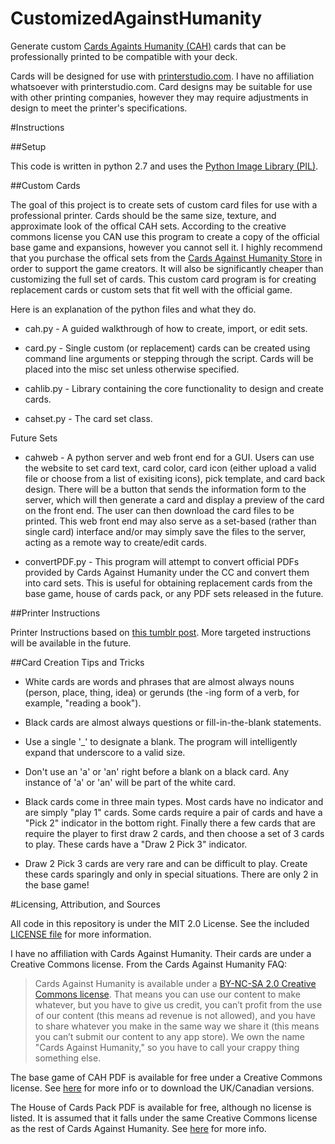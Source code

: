 CustomizedAgainstHumanity
=========================

Generate custom [Cards Againts Humanity (CAH)](http://cardsagainsthumanity.com) cards that can be professionally printed to be compatible with your deck.

Cards will be designed for use with [printerstudio.com](http://www.printerstudio.com/make-your-own-custom-cards.aspx).  I have no affiliation whatsoever with printerstudio.com.  Card designs may be suitable for use with other printing companies, however they may require adjustments in design to meet the printer's specifications.

#Instructions

##Setup

This code is written in python 2.7 and uses the [Python Image Library (PIL)](http://www.pythonware.com/products/pil/).

##Custom Cards

The goal of this project is to create sets of custom card files for use with a professional printer.  Cards should be the same size, texture, and approximate look of the offical CAH sets.  According to the creative commons license you CAN use this program to create a copy of the official base game and expansions, however you cannot sell it.  I highly recommend that you purchase the offical sets from the [Cards Against Humanity Store](https://store.cardsagainsthumanity.com/) in order to support the game creators.  It will also be significantly cheaper than customizing the full set of cards.  This custom card program is for creating replacement cards or custom sets that fit well with the official game. 

Here is an explanation of the python files and what they do.

* cah.py - A guided walkthrough of how to create, import, or edit sets.

* card.py - Single custom (or replacement) cards can be created using command line arguments or stepping through the script.  Cards will be placed into the misc set unless otherwise specified.

* cahlib.py - Library containing the core functionality to design and create cards.

* cahset.py - The card set class.

Future Sets

* cahweb - A python server and web front end for a GUI.  Users can use the website to set card text, card color, card icon (either upload a valid file or choose from a list of exisiting icons), pick template, and card back design.  There will be a button that sends the information form to the server, which will then generate a card and display a preview of the card on the front end.  The user can then download the card files to be printed.  This web front end may also serve as a set-based (rather than single card) interface and/or may simply save the files to the server, acting as a remote way to create/edit cards.

* convertPDF.py - This program will attempt to convert official PDFs provided by Cards Against Humanity under the CC and convert them into card sets.  This is useful for obtaining replacement cards from the base game, house of cards pack, or any PDF sets released in the future.


##Printer Instructions

Printer Instructions based on [this tumblr post](http://nerdsagainsthumanity.tumblr.com/post/77456664166/how-to-get-a-shit-ton-more-blank-cards-for-cards).  More targeted instructions will be available in the future.

##Card Creation Tips and Tricks

* White cards are words and phrases that are almost always nouns (person, place, thing, idea) or gerunds (the -ing form of a verb, for example, "reading a book").

* Black cards are almost always questions or fill-in-the-blank statements.

* Use a single '_' to designate a blank.  The program will intelligently expand that underscore to a valid size.

* Don't use an 'a' or 'an' right before a blank on a black card.  Any instance of 'a' or 'an' will be part of the white card.

* Black cards come in three main types.  Most cards have no indicator and are simply "play 1" cards.  Some cards require a pair of cards and have a "Pick 2" indicator in the bottom right.  Finally there a few cards that are require the player to first draw 2 cards, and then choose a set of 3 cards to play.  These cards have a "Draw 2 Pick 3" indicator.

* Draw 2 Pick 3 cards are very rare and can be difficult to play.  Create these cards sparingly and only in special situations.  There are only 2 in the base game!



#Licensing, Attribution, and Sources

All code in this repository is under the MIT 2.0 License.  See the included [LICENSE file](LICENSE) for more information.


I have no affiliation with Cards Against Humanity.  Their cards are under a Creative Commons license.  From the Cards Against Humanity FAQ: 

>Cards Against Humanity is available under a [BY-NC-SA 2.0 Creative Commons license](https://creativecommons.org/licenses/by-nc-sa/2.0/). That means you can use our content to make whatever, but you have to give us credit, you can’t profit from the use of our content (this means ad revenue is not allowed), and you have to share whatever you make in the same way we share it (this means you can’t submit our content to any app store). We own the name "Cards Against Humanity," so you have to call your crappy thing something else.

The base game of CAH PDF is available for free under a Creative Commons license.  See [here](http://cardsagainsthumanity.com/#download) for more info or to download the UK/Canadian versions.

The House of Cards Pack PDF is available for free, although no license is listed.  It is assumed that it falls under the same Creative Commons license as the rest of Cards Against Humanity.  See [here](http://houseofcardsagainsthumanity.com/) for more info.
